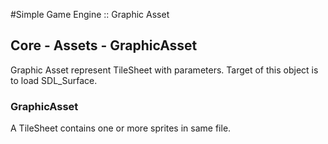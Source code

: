 #Simple Game Engine :: Graphic Asset

## Core - Assets - GraphicAsset

Graphic Asset represent TileSheet with parameters. 
Target of this object is to load SDL_Surface.

### GraphicAsset

A TileSheet contains one or more sprites in same file. 